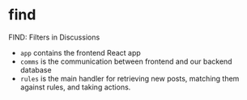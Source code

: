 # find
FIND: Filters in Discussions

- `app` contains the frontend React app
- `comms` is the communication between frontend and our backend database
- `rules` is the main handler for retrieving new posts, matching them against rules, and taking actions.